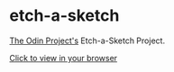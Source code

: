 # etch-a-sketch
 [The Odin Project's](https://www.theodinproject.com/courses/web-development-101/lessons/etch-a-sketch-project) Etch-a-Sketch Project.
 
 [Click to view in your browser](https://lazy-void.github.io/etch-a-sketch/)
